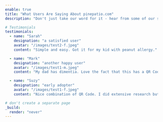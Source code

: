 ```yaml
---
enable: true
title: "What Users Are Saying About pinepatio.com"
description: "Don't just take our word for it - hear from some of our satisfied users!  Check out some of our testimonials below to see what others are saying about our service."

# Testimonials
testimonials:
  - name: "Sarah"
    designation: "a satisfied user"
    avatar: "/images/test2-f.jpeg"
    content: "Simple and easy. Got it for my kid with peanut allergy."

  - name: "Mark"
    designation: "another happy user"
    avatar: "/images/test1-m.jpeg"
    content: "My dad has dimentia. Love the fact that this has a QR Code that any one can scan and call us."

  - name: "Suzy"
    designation: "early adopter"
    avatar: "/images/test1-f.jpeg"
    content: "Nice combination of QR Code. I did extensive research but none of them offered Quick Call QR Code."

# don't create a separate page
_build:
  render: "never"
---
```

